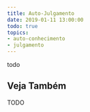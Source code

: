 ```yaml
---
title: Auto-Julgamento
date: 2019-01-11 13:00:00
todo: true
topics:
- auto-conhecimento
- julgamento
---
```


todo

## Veja Também
TODO


